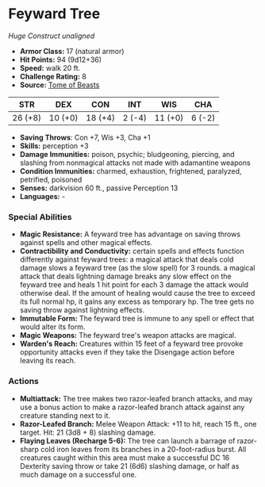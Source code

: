 # Feyward Tree

*Huge* *Construct* *unaligned*

- **Armor Class:** 17 (natural armor)
- **Hit Points:** 94 (9d12+36)
- **Speed:** walk 20 ft.
- **Challenge Rating:** 8
- **Source:** [Tome of Beasts](https://koboldpress.com/kpstore/product/tome-of-beasts-for-5th-edition-print/)

| STR | DEX | CON | INT | WIS | CHA |
| --- | --- | --- | --- | --- | --- |
| 26 (+8) | 10 (+0) | 18 (+4) | 2 (-4) | 11 (+0) | 6 (-2) |

- **Saving Throws**: Con +7, Wis +3, Cha +1
- **Skills:** perception +3
- **Damage Immunities:** poison, psychic; bludgeoning, piercing, and slashing from nonmagical attacks not made with adamantine weapons
- **Condition Immunities:** charmed, exhaustion, frightened, paralyzed, petrified, poisoned
- **Senses:** darkvision 60 ft., passive Perception 13
- **Languages:** -
### Special Abilities
- **Magic Resistance:** A feyward tree has advantage on saving throws against spells and other magical effects.
- **Contractibility and Conductivity:** certain spells and effects function differently against feyward trees:  a magical attack that deals cold damage slows a feyward tree (as the slow spell) for 3 rounds.  a magical attack that deals lightning damage breaks any slow effect on the feyward tree and heals 1 hit point for each 3 damage the attack would otherwise deal. If the amount of healing would cause the tree to exceed its full normal hp, it gains any excess as temporary hp. The tree gets no saving throw against lightning effects.
- **Immutable Form:** The feyward tree is immune to any spell or effect that would alter its form.
- **Magic Weapons:** The feyward tree's weapon attacks are magical.
- **Warden's Reach:** Creatures within 15 feet of a feyward tree provoke opportunity attacks even if they take the Disengage action before leaving its reach.
### Actions
- **Multiattack:** The tree makes two razor-leafed branch attacks, and may use a bonus action to make a razor-leafed branch attack against any creature standing next to it.
- **Razor-Leafed Branch:** Melee Weapon Attack: +11 to hit, reach 15 ft., one target. Hit: 21 (3d8 + 8) slashing damage.
- **Flaying Leaves (Recharge 5-6):** The tree can launch a barrage of razor-sharp cold iron leaves from its branches in a 20-foot-radius burst. All creatures caught within this area must make a successful DC 16 Dexterity saving throw or take 21 (6d6) slashing damage, or half as much damage on a successful one.
